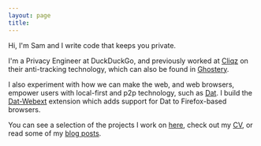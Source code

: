 ```yaml
---
layout: page
title: 
---
```


Hi, I'm Sam and I write code that keeps you private.

I'm a Privacy Engineer at DuckDuckGo, and previously worked at [Cliqz](https://cliqz.com) on their anti-tracking technology, which can also be found 
in [Ghostery](https://www.ghostery.com).

I also experiment with how we can make the web, and web browsers, empower users with local-first and p2p
technology, such as [Dat](//dat.foundation). I build the [Dat-Webext](https://github.com/cliqz-oss/dat-webext) extension which adds support for Dat to Firefox-based browsers.

You can see a selection of the projects I work on [here](/projects.html), check out my [CV](/about.html), or
read some of my [blog posts](/posts/).

